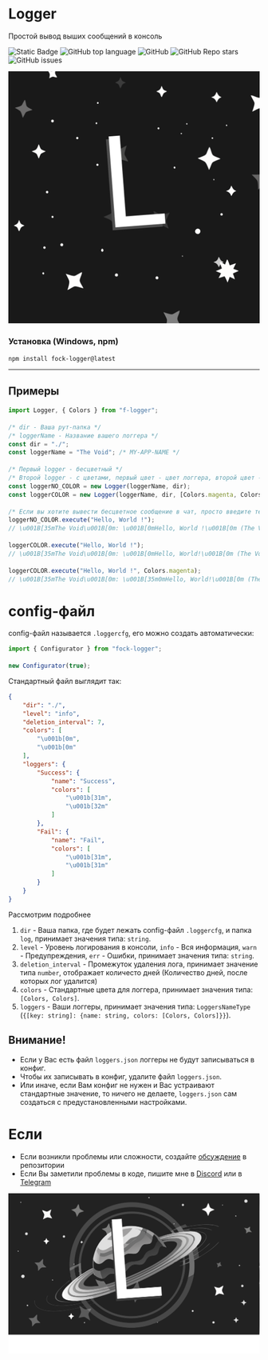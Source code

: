 # Logger

Простой вывод выших сообщений в консоль

![Static Badge](https://img.shields.io/badge/fockusty-logger-logger)
![GitHub top language](https://img.shields.io/github/languages/top/fockusty/logger)
![GitHub](https://img.shields.io/github/license/fockusty/logger)
![GitHub Repo stars](https://img.shields.io/github/stars/fockusty/logger)
![GitHub issues](https://img.shields.io/github/issues/fockusty/logger)

![Logotype](./assets/logger.logo.svg)

### Установка (Windows, npm)

```
npm install fock-logger@latest
```

<hr>

## Примеры

```ts
import Logger, { Colors } from "f-logger";

/* dir - Ваша рут-папка */
/* loggerName - Название вашего логгера */
const dir = "./";
const loggerName = "The Void"; /* MY-APP-NAME */

/* Первый logger - бесцветный */
/* Второй logger - с цветами, первый цвет - цвет логгера, второй цвет - цвет сообщения */
const loggerNO_COLOR = new Logger(loggerName, dir);
const loggerCOLOR = new Logger(loggerName, dir, [Colors.magenta, Colors.reset]);

/* Если вы хотите вывести бесцветное сообщение в чат, просто введите текст */
loggerNO_COLOR.execute("Hello, World !");
// \u001B[35mThe Void\u001B[0m: \u001B[0mHello, World !\u001B[0m (The Void: Hello, World!)

loggerCOLOR.execute("Hello, World !");
// \u001B[35mThe Void\u001B[0m: \u001B[0mHello, World!\u001B[0m (The Void: Hello, World!)

loggerCOLOR.execute("Hello, World !", Colors.magenta);
// \u001B[35mThe Void\u001B[0m: \u001B[35m0mHello, World!\u001B[0m (The Void: Hello, World!)
```

# config-файл
config-файл называется `.loggercfg`, его можно создать автоматически:

```ts
import { Configurator } from "fock-logger";

new Configurator(true);
```

Стандартный файл выглядит так:
```json
{
    "dir": "./",
    "level": "info",
    "deletion_interval": 7,
    "colors": [
        "\u001b[0m",
        "\u001b[0m"
    ],
    "loggers": {
        "Success": {
            "name": "Success",
            "colors": [
                "\u001b[31m",
                "\u001b[32m"
            ]
        },
        "Fail": {
            "name": "Fail",
            "colors": [
                "\u001b[31m",
                "\u001b[31m"
            ]
        }
    }
}
```

Рассмотрим подробнее

1. `dir` - Ваша папка, где будет лежать config-файл `.loggercfg`, и папка `log`, принимает значения типа: `string`.
2. `level` - Уровень логирования в консоли, `info` - Вся информация, `warn` - Предупреждения, `err` - Ошибки, принимает значения типа: `string`.
3. `deletion_interval` - Промежуток удаления лога, принимает значение типа `number`, отображает количесто дней (Количество дней, после которых лог удалится)
4. `colors` - Стандартные цвета для логгера, принимает значения типа: `[Colors, Colors]`.
5. `loggers` - Ваши логгеры, принимает значения типа: `LoggersNameType` (`{[key: string]: {name: string, colors: [Colors, Colors]}}`).

## Внимание!
- Если у Вас есть файл `loggers.json` логгеры не будут записываться в конфиг.
- Чтобы их записывать в конфиг, удалите файл `loggers.json`.
- Или иначе, если Вам конфиг не нужен и Вас устраивают стандартные значение, то ничего не делаете, `loggers.json` сам создаться с предустановленными настройками.

# Если

- Если возникли проблемы или сложности, создайте [обсуждение](https://github.com/fockusty/logger/issues/new/choose) в репозитории
- Если Вы заметили проблемы в коде, пишите мне в [Discord](https://discord.gg/5MJrRjzPec) или в [Telegram](https://t.me/FOCKUSTY)

<div align="center">
    <img src="./assets/logger.banner.svg" alt="banner">
</div>
